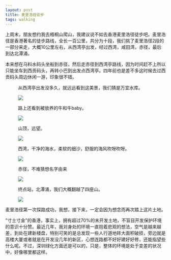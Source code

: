 ```yaml
---
layout: post
title: 麦里浩径徒步
tags: walking
---
```

<p>上周末，朋友想约我去梧桐山爬山，我建议说不如去香港麦里浩径徒步吧。麦里浩径是香港著名的徒步路线，全长一百公里，共分为十段，我们挑了麦里浩径2段的一部分来走，大概10公里左右，从西湾亭出发，经过西湾，咸田湾，赤径，最后到达北潭涌。</p>
<p>本来想在马料水码头坐船到赤径，然后走赤径到西湾亭路线，因为时间赶不上所以只能坐车到西贡码头，再转小巴到出发点西湾亭。四年前也是差不多这时候去过西贡码头周边休闲一游，印象很不错。</p>
<figure><p>从西湾亭出发没多久，就远远看到这美景，我们猜是万宜水库。</p>
<img class="lazy" src="{{ site.baseurl }}/img/hkwalking/xiwang01.jpg"></figure>
<figure><p>路上还看到被放养的牛和牛baby。</p>
<img class="lazy" src="{{ site.baseurl }}/img/hkwalking/cow.jpg"></figure>
<figure><p>山顶，远望。</p>
<img class="lazy" src="{{ site.baseurl }}/img/hkwalking/xiwang04.jpg"></figure>
<figure><p>西湾，干净的海水，柔软的细沙，舒服的海风吹呀吹呀。</p>
<img class="lazy" src="{{ site.baseurl }}/img/hkwalking/xiwang02.jpg"></figure>
<figure><p>赤径，不难猜想名字由来</p>
<img class="lazy" src="{{ site.baseurl }}/img/hkwalking/chijing.jpg"></figure>
<figure><p>终点站，北潭涌，我们大概翻越了四座山。</p>
<img class="lazy" src="{{ site.baseurl }}/img/hkwalking/about.jpg"></figure>
<p>麦里浩径第一次探路成功，我想，接下来，一定会因为想念而再次踏上这片土地。</p>
<p>"寸土寸金"的香港，事实上，拥有超过70%的未开发土地，不盲目开发保护环境的意识十分赞。最近几年，我对身处的环境一直抱着悲观的想法，空气是越来越差，到处在建新楼盘，特别可笑的是总发现一些人行道地砖大面积破损，旁边就是高楼大厦或者就是在开发没几年的新区，心想连路都不好好建好好修，还能指望些什么呢。不过，深圳绿化方面还是可以的，只是，整体的环境是处于变差的状况中，好像哪里都这样。</p>
